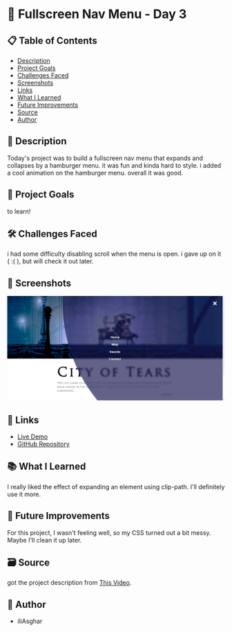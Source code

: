 # 🚀 Fullscreen Nav Menu - Day 3

## 📋 Table of Contents

- [Description](#📖-description)
- [Project Goals](#🎯-project-goals)
- [Challenges Faced](#🛠-challenges-faced)
- [Screenshots](#📸-screenshots)
- [Links](#🔗-links)
- [What I Learned](#📚-what-i-learned)
- [Future Improvements](#🚀-future-improvements)
- [Source](#🗃️-source)
- [Author](#👤-author)

## 📖 Description

Today's project was to build a fullscreen nav menu that expands and collapses by a hamburger menu. it was fun and kinda hard to style.
i added a cool animation on the hamburger menu.
overall it was good.

## 🎯 Project Goals

to learn!

## 🛠 Challenges Faced

i had some difficulty disabling scroll when the menu is open. i gave up on it ( :( ), but will check it out later.

## 📸 Screenshots

![screenshot](<../../project screenshots/3.png>)

## 🔗 Links

- [Live Demo](https://iliasghar.github.io/100-Days--100--Frontend--Challanges/projects/003-%20Fullscreen%20Nav%20Menu/)
- [GitHub Repository](https://github.com/iliAsghar/100-Days--100--Frontend--Challanges/tree/main/projects/003-%20Fullscreen%20Nav%20Menu)

## 📚 What I Learned

I really liked the effect of expanding an element using clip-path. I'll definitely use it more.

## 🚀 Future Improvements

For this project, I wasn't feeling well, so my CSS turned out a bit messy. Maybe I'll clean it up later.

## 🗃️ Source

got the project description from [This Video](https://www.youtube.com/watch?v=CNe6a6_GU5Y&list=PLSDeUiTMfxW7lm7P7GZ8qtNFffHAR5d_w).

## 👤 Author

- iliAsghar
